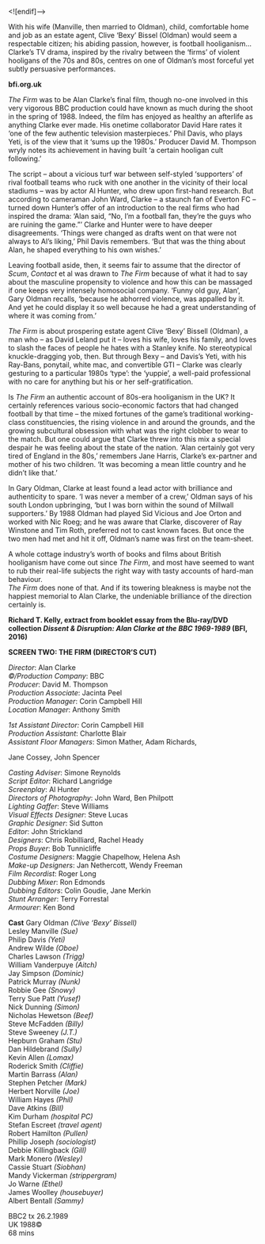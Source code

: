

<![endif]-->

With his wife (Manville, then married to Oldman), child, comfortable home and job as an estate agent, Clive ‘Bexy’ Bissel (Oldman) would seem a respectable citizen; his abiding passion, however, is football hooliganism… Clarke’s TV drama, inspired by the rivalry between the ‘firms’ of violent hooligans of the 70s and 80s, centres on one of Oldman’s most forceful yet subtly persuasive performances.

**bfi.org.uk**

_The Firm_ was to be Alan Clarke’s final film, though no-one involved in this very vigorous BBC production could have known as much during the shoot in the spring of 1988. Indeed, the film has enjoyed as healthy an afterlife as anything Clarke ever made. His onetime collaborator David Hare rates it ‘one of the few authentic television masterpieces.’ Phil Davis, who plays Yeti, is of the view that it ‘sums up the 1980s.’ Producer David M. Thompson wryly notes its achievement in having built ‘a certain hooligan cult following.’

The script – about a vicious turf war between self-styled ‘supporters’ of rival football teams who ruck with one another in the vicinity of their local stadiums – was by actor Al Hunter, who drew upon first-hand research. But according to cameraman John Ward, Clarke – a staunch fan of Everton FC – turned down Hunter’s offer of an introduction to the real firms who had inspired the drama: ‘Alan said, “No, I’m a football fan, they’re the guys who are ruining the game.”’ Clarke and Hunter were to have deeper disagreements. ‘Things were changed as drafts went on that were not always to Al’s liking,’ Phil Davis remembers. ‘But that was the thing about Alan, he shaped everything to his own wishes.’

Leaving football aside, then, it seems fair to assume that the director of _Scum_, _Contact_ et al was drawn to _The Firm_ because of what it had to say about the masculine propensity to violence and how this can be massaged if one keeps very intensely homosocial company. ‘Funny old guy, Alan’, Gary Oldman recalls, ‘because he abhorred violence, was appalled by it. And yet he could display it so well because he had a great understanding of where it was coming from.’

_The Firm_ is about prospering estate agent Clive ‘Bexy’ Bissell (Oldman), a man who – as David Leland put it – loves his wife, loves his family, and loves to slash the faces of people he hates with a Stanley knife. No stereotypical knuckle-dragging yob, then. But through Bexy – and Davis’s Yeti, with his Ray-Bans, ponytail, white mac, and convertible GTI – Clarke was clearly gesturing to a particular 1980s ‘type’: the ‘yuppie’, a well-paid professional with no care for anything but his or her self-gratification.

Is _The Firm_ an authentic account of 80s-era hooliganism in the UK? It certainly references various socio-economic factors that had changed football by that time – the mixed fortunes of the game’s traditional working-class constituencies, the rising violence in and around the grounds, and the growing subcultural obsession with what was the right clobber to wear to the match. But one could argue that Clarke threw into this mix a special despair he was feeling about the state of the nation. ‘Alan certainly got very tired of England in the 80s,’ remembers Jane Harris, Clarke’s ex-partner and mother of his two children. ‘It was becoming a mean little country and he didn’t like that.’

In Gary Oldman, Clarke at least found a lead actor with brilliance and authenticity to spare. ‘I was never a member of a crew,’ Oldman says of his south London upbringing, ‘but I was born within the sound of Millwall supporters.’ By 1988 Oldman had played Sid Vicious and Joe Orton and worked with Nic Roeg; and he was aware that Clarke, discoverer of Ray Winstone and Tim Roth, preferred not to cast known faces. But once the two men had met and hit it off, Oldman’s name was first on the team-sheet.

A whole cottage industry’s worth of books and films about British hooliganism have come out since _The Firm_, and most have seemed to want to rub their real-life subjects the right way with tasty accounts of hard-man behaviour.  
_The Firm_ does none of that. And if its towering bleakness is maybe not the happiest memorial to Alan Clarke, the undeniable brilliance of the direction certainly is.

**Richard T. Kelly, extract from booklet essay from the Blu-ray/DVD collection _Dissent & Disruption: Alan Clarke at the BBC 1969-1989_ (BFI, 2016)**

**SCREEN TWO: THE FIRM (DIRECTOR’S CUT)**

_Director_: Alan Clarke  
_©/Production Company_: BBC  
_Producer_: David M. Thompson  
_Production Associate_: Jacinta Peel  
_Production Manager_: Corin Campbell Hill  
_Location Manager_: Anthony Smith

_1st Assistant Director:_ Corin Campbell Hill  
_Production Assistant_: Charlotte Blair  
_Assistant Floor Managers_: Simon Mather, Adam Richards,

Jane Cossey, John Spencer

_Casting Adviser_: Simone Reynolds  
_Script Editor_: Richard Langridge  
_Screenplay_: Al Hunter  
_Directors of Photography_: John Ward, Ben Philpott  
_Lighting Gaffer_: Steve Williams  
_Visual Effects Designer_: Steve Lucas  
_Graphic Designer_: Sid Sutton  
_Editor_: John Strickland  
_Designers_: Chris Robilliard, Rachel Heady  
_Props Buyer_: Bob Tunnicliffe  
_Costume Designers_: Maggie Chapelhow, Helena Ash  
_Make-up Designers_: Jan Nethercott, Wendy Freeman  
_Film Recordist_: Roger Long  
_Dubbing Mixer_: Ron Edmonds  
_Dubbing Editors_: Colin Goudie, Jane Merkin  
_Stunt Arranger_: Terry Forrestal  
_Armourer_: Ken Bond

**Cast**
Gary Oldman _(Clive ‘Bexy’ Bissell)_  
Lesley Manville _(Sue)_  
Philip Davis _(Yeti)_  
Andrew Wilde _(Oboe)_  
Charles Lawson _(Trigg)_  
William Vanderpuye _(Aitch)_  
Jay Simpson _(Dominic)_  
Patrick Murray _(Nunk)_  
Robbie Gee _(Snowy)_  
Terry Sue Patt _(Yusef)_  
Nick Dunning _(Simon)_  
Nicholas Hewetson _(Beef)_  
Steve McFadden _(Billy)_  
Steve Sweeney _(J.T.)_  
Hepburn Graham _(Stu)_  
Dan Hildebrand _(Sully)_  
Kevin Allen _(Lomax)_  
Roderick Smith _(Cliffie)_  
Martin Barrass _(Alan)_  
Stephen Petcher _(Mark)_  
Herbert Norville _(Joe)_  
William Hayes _(Phil)_  
Dave Atkins _(Bill)_  
Kim Durham _(hospital PC)_  
Stefan Escreet _(travel agent)_  
Robert Hamilton _(Pullen)_  
Phillip Joseph _(sociologist)_  
Debbie Killingback _(Gill)_  
Mark Monero _(Wesley)_  
Cassie Stuart _(Siobhan)_  
Mandy Vickerman _(strippergram)_  
Jo Warne _(Ethel)_  
James Woolley _(housebuyer)_  
Albert Bentall _(Sammy)_  

BBC2 tx 26.2.1989  
UK 1988©  
68 mins  
<!--stackedit_data:
eyJoaXN0b3J5IjpbLTg5NDQ4ODI3NF19
-->